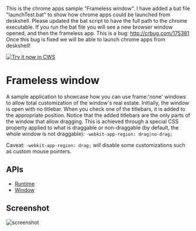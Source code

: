This is the chrome apps sample "Frameless window". I have added a bat file "launchTest.bat" to show how chrome apps could be 
launched from deskshell. Please updated the bat script to have the full path to the chrome executable. If you run the
bat file you will see a new browser window opened, and then the frameless app. This is a bug: http://crbug.com/175381
Once this bug is fixed we will be able to launch chrome apps from deskshell!


<a target="_blank" href="https://chrome.google.com/webstore/detail/hjjdaddngnaofnfjpajdcbdmkegiakec">![Try it now in CWS](https://raw.github.com/GoogleChrome/chrome-app-samples/master/tryitnowbutton.png "Click here to install this sample from the Chrome Web Store")</a>


# Frameless window

A sample application to showcase how you can use frame:'none' windows to allow total customization of the window's real estate. Initially, the window is open with no titlebar. When you check one of the titlebars, it is added to the appropriate position. Notice that the added titlebars are the only parts of the window that allow dragging. This is achieved through a special CSS property applied to what is draggable or non-draggable (by default, the whole window is not draggable): `-webkit-app-region: drag|no-drag;`

Caveat: `-webkit-app-region: drag;` *will* disable some customizations such as custom mouse pointers.

## APIs

* [Runtime](http://developer.chrome.com/trunk/apps/app.runtime.html)
* [Window](http://developer.chrome.com/trunk/apps/app.window.html)

     
## Screenshot
![screenshot](https://raw.github.com/GoogleChrome/chrome-app-samples/master/frameless-window/assets/screenshot_1280_800.png)

